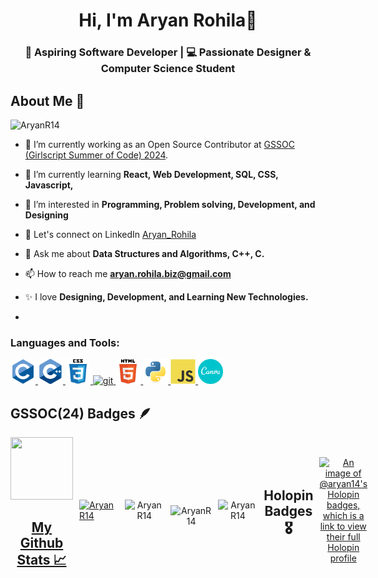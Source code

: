 <h1 align="center">Hi, I'm Aryan Rohila👋</h1>
<h3 align="center">🚀 Aspiring Software Developer | 💻 Passionate Designer & Computer Science Student</h3>

## About Me 📃

<p align="left"> <img src="https://komarev.com/ghpvc/?username=AryanR14&label=Profile%20views&color=0e75b6&style=flat" alt="AryanR14" /> </p>

- 🏢 I’m currently working as an Open Source Contributor at [GSSOC (Girlscript Summer of Code) 2024](https://gssoc.girlscript.tech/).

- 🌱 I’m currently learning **React, Web Development, SQL, CSS, Javascript,**

- 👀 I’m interested in **Programming, Problem solving, Development, and Designing**

- 🤝 Let's connect on LinkedIn [Aryan_Rohila](https://www.linkedin.com/in/aryan-rohila/)

- 💬 Ask me about **Data Structures and Algorithms, C++, C.**

- 📫 How to reach me **aryan.rohila.biz@gmail.com**

- ✨ I love **Designing, Development, and Learning New Technologies.**
- 

<h3 align="left">Languages and Tools:</h3>
<p align="left"> 
  <a href="https://www.cprogramming.com/" target="_blank" rel="noreferrer">
    <img src="https://raw.githubusercontent.com/devicons/devicon/master/icons/c/c-original.svg" alt="c" width="40" height="40"/>
  </a> 
  <a href="https://www.w3schools.com/cpp/" target="_blank" rel="noreferrer">
    <img src="https://raw.githubusercontent.com/devicons/devicon/master/icons/cplusplus/cplusplus-original.svg" alt="cplusplus" width="40" height="40"/>
  </a> 
  <a href="https://www.w3schools.com/css/" target="_blank" rel="noreferrer"> 
    <img src="https://raw.githubusercontent.com/devicons/devicon/master/icons/css3/css3-original-wordmark.svg" alt="css3" width="40" height="40"/>
  </a>
  <a href="https://git-scm.com/" target="_blank" rel="noreferrer">
    <img src="https://www.vectorlogo.zone/logos/git-scm/git-scm-icon.svg" alt="git" width="40" height="40"/>
  </a>
  <a href="https://www.w3.org/html/" target="_blank" rel="noreferrer">
    <img src="https://raw.githubusercontent.com/devicons/devicon/master/icons/html5/html5-original-wordmark.svg" alt="html5" width="40" height="40"/>
  </a>
  <a href="https://www.python.org" target="_blank" rel="noreferrer">
    <img src="https://raw.githubusercontent.com/devicons/devicon/master/icons/python/python-original.svg" alt="python" width="40" height="40"/>
  </a>  
  <a href="https://www.w3schools.com/js/" target="_blank" rel="noreferrer">
    <img src="https://raw.githubusercontent.com/devicons/devicon/master/icons/javascript/javascript-original.svg" alt="javascript" width="40" height="40"/>
  </a> 
  <a href="https://www.canva.com/" target="_blank" rel="noreferrer">
    <img src="https://raw.githubusercontent.com/devicons/devicon/master/icons/canva/canva-original.svg" alt="canva" width="40" height="40"/>
  </a> 
</p>

## GSSOC(24) Badges 🪶
<div style='display:flex; align-items:center; gap: 10px;' align='center'><a href="https://gssoc.girlscript.tech/leaderboard">
<img src="https://raw.githubusercontent.com/GSSoC24/Postman-Challenge/main/docs/assets/Postman%20White.png" width="100px" height="100px" />

## My Github Stats 📈

<p align="left"> <a href="https://github.com/ryo-ma/github-profile-trophy"><img src="https://github-profile-trophy.vercel.app/?username=AryanR14" alt="AryanR14" /></a> </p>

<p><img align="left" src="https://github-readme-stats.vercel.app/api/top-langs?username=AryanR14&show_icons=true&locale=en&layout=compact" alt="AryanR14" /></p>

<p>&nbsp;<img align="center" src="https://github-readme-stats.vercel.app/api?username=AryanR14&show_icons=true&locale=en" alt="AryanR14" /></p>

<p><img align="center" src="https://github-readme-streak-stats.herokuapp.com/?user=AryanR14&" alt="AryanR14" /></p>

## Holopin Badges 🎖️
[![An image of @aryan14's Holopin badges, which is a link to view their full Holopin profile](https://holopin.me/aryan14)](https://holopin.io/@aryan14)
<!---
AryanR14/AryanR14 is a ✨ special ✨ repository because its `README.md` (this file) appears on your GitHub profile.
You can click the Preview link to take a look at your changes.
--->
